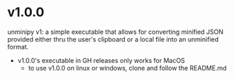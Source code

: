 # v1.0.0
unminipy v1: a simple executable that allows for converting minified JSON provided either thru the user's clipboard
or a local file into an unminified format.

- v1.0.0's executable in GH releases only works for MacOS
  - to use v1.0.0 on linux or windows, clone and follow the README.md
